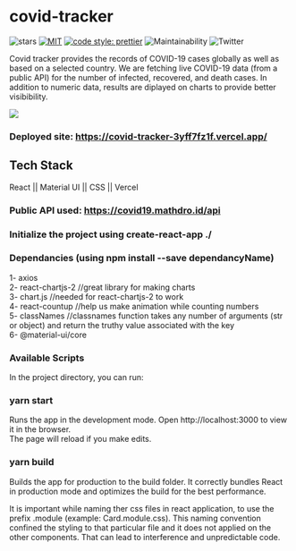 # covid-tracker <br />
![stars](https://img.shields.io/github/stars/Minakshi-Verma/covid-tracker) [![MIT](https://img.shields.io/packagist/l/doctrine/orm.svg)](https://img.shields.io/github/license/Minakshi-Verma/covid-tracker) [![code style: prettier](https://img.shields.io/badge/code_style-prettier-ff69b4.svg?style=flat-square)](https://github.com/prettier/prettier) ![Maintainability](https://api.codeclimate.com/v1/badges/39c95c84b11b91c11a7b/maintainability) ![Twitter](https://img.shields.io/twitter/url?style=social&url=https%3A%2F%2Ftwitter.com%2Fminakshi_12) 
 

Covid tracker provides the records of COVID-19 cases globally as well as based on a selected country. We are fetching live COVID-19 data (from a public API) for the number of infected, recovered, and death cases. In addition to numeric data, results are diplayed on charts to provide better visibibility.

<img src="./img/Screenshot(10).png">


### Deployed site: https://covid-tracker-3yff7fz1f.vercel.app/

## Tech Stack
React || Material UI || CSS || Vercel 

### Public API used: https://covid19.mathdro.id/api

### Initialize the project using create-react-app ./

### Dependancies (using npm install --save dependancyName)
1- axios  <br />
2- react-chartjs-2    //great library for making charts   <br />
3- chart.js          //needed for react-chartjs-2 to work   <br />
4- react-countup    //help us  make animation while counting numbers   <br />
5- classNames      //classnames function takes any number of arguments (str or object) and return the truthy value associated with the key   <br />
6- @material-ui/core   <br />

### Available Scripts
In the project directory, you can run:

### yarn start
Runs the app in the development mode.
Open http://localhost:3000 to view it in the browser. <br />
The page will reload if you make edits. <br />

### yarn build
Builds the app for production to the build folder.
It correctly bundles React in production mode and optimizes the build for the best performance.



It is important while naming ther css files in react application, to use the prefix .module (example: Card.module.css). This naming convention confined the styling to that particular file and it does not applied on the other components. That can lead to interference and unpredictable code.

